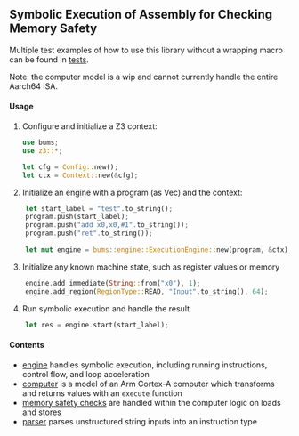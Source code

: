 ## Symbolic Execution of Assembly for Checking Memory Safety

Multiple test examples of how to use this library without a wrapping macro can be found in [tests](tests/examples.rs).

Note: the computer model is a wip and cannot currently handle the entire Aarch64 ISA.

#### Usage 
1. Configure and initialize a Z3 context:
    ```rust
    use bums;
    use z3::*;

   let cfg = Config::new();
    let ctx = Context::new(&cfg);
    ```
2. Initialize an engine with a program (as Vec<String>) and the context:
```rust
    let start_label = "test".to_string();
    program.push(start_label);
    program.push("add x0,x0,#1".to_string());
    program.push("ret".to_string());
   
    let mut engine = bums::engine::ExecutionEngine::new(program, &ctx);
```

3. Initialize any known machine state, such as register values or memory
```rust
    engine.add_immediate(String::from("x0"), 1);
    engine.add_region(RegionType::READ, "Input".to_string(), 64);
```

4. Run symbolic execution and handle the result
```rust
    let res = engine.start(start_label);
```

#### Contents
- [engine](src/engine.rs) handles symbolic execution, including running instructions, control flow, and loop acceleration
- [computer](src/computer.rs) is a model of an Arm Cortex-A computer which transforms and returns values with an ```execute``` function
- [memory safety checks](src/computer/memory.rs) are handled within the computer logic on loads and stores
- [parser](src/instruction_parser.rs) parses unstructured string inputs into an instruction type
